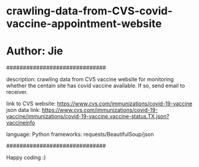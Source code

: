 # crawling-data-from-CVS-covid-vaccine-appointment-website
# Author: Jie

##############################

description:
crawling data from CVS vaccine website for monitoring whether the centain site has covid vaccine available. 
If so, send email to receiver.

link to CVS website:
https://www.cvs.com/immunizations/covid-19-vaccine
json data link:
https://www.cvs.com/immunizations/covid-19-vaccine/immunizations/covid-19-vaccine.vaccine-status.TX.json?vaccineinfo

language: Python
frameworks: requests/BeautifulSoup/json

##############################

Happy coding :)
